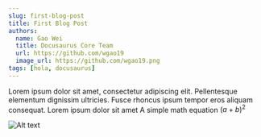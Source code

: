 ```yaml
---
slug: first-blog-post
title: First Blog Post
authors:
  name: Gao Wei
  title: Docusaurus Core Team
  url: https://github.com/wgao19
  image_url: https://github.com/wgao19.png
tags: [hola, docusaurus]
---
```


Lorem ipsum dolor sit amet, consectetur adipiscing elit. Pellentesque elementum dignissim ultricies.
Fusce rhoncus ipsum tempor eros aliquam consequat. Lorem ipsum dolor sit amet A simple math equation $(a+b)^2$

![Alt text](/ststic/img/computer_ad_01.png)
